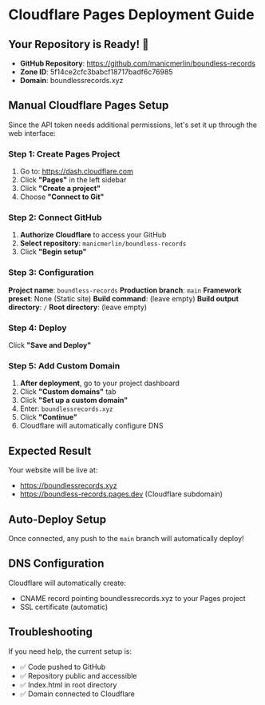 # Cloudflare Pages Deployment Guide

## Your Repository is Ready! 🎉
- **GitHub Repository**: https://github.com/manicmerlin/boundless-records
- **Zone ID**: 5f14ce2cfc3babcf18717badf6c76985
- **Domain**: boundlessrecords.xyz

## Manual Cloudflare Pages Setup

Since the API token needs additional permissions, let's set it up through the web interface:

### Step 1: Create Pages Project
1. Go to: https://dash.cloudflare.com
2. Click **"Pages"** in the left sidebar
3. Click **"Create a project"**
4. Choose **"Connect to Git"**

### Step 2: Connect GitHub
1. **Authorize Cloudflare** to access your GitHub
2. **Select repository**: `manicmerlin/boundless-records`
3. Click **"Begin setup"**

### Step 3: Configuration
**Project name**: `boundless-records`
**Production branch**: `main`
**Framework preset**: None (Static site)
**Build command**: (leave empty)
**Build output directory**: `/` 
**Root directory**: (leave empty)

### Step 4: Deploy
Click **"Save and Deploy"**

### Step 5: Add Custom Domain
1. **After deployment**, go to your project dashboard
2. Click **"Custom domains"** tab
3. Click **"Set up a custom domain"**
4. Enter: `boundlessrecords.xyz`
5. Click **"Continue"**
6. Cloudflare will automatically configure DNS

## Expected Result
Your website will be live at:
- https://boundlessrecords.xyz
- https://boundless-records.pages.dev (Cloudflare subdomain)

## Auto-Deploy Setup
Once connected, any push to the `main` branch will automatically deploy!

## DNS Configuration
Cloudflare will automatically create:
- CNAME record pointing boundlessrecords.xyz to your Pages project
- SSL certificate (automatic)

## Troubleshooting
If you need help, the current setup is:
- ✅ Code pushed to GitHub
- ✅ Repository public and accessible
- ✅ Index.html in root directory
- ✅ Domain connected to Cloudflare
